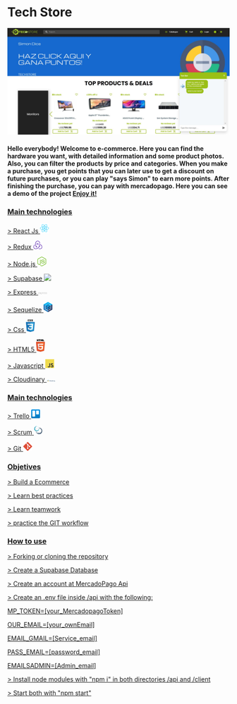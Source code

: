 <h1>Tech Store</h1>
<img src="client\public\images\Techstore.JPG">

<h4 color="green">Hello everybody! Welcome to e-commerce. Here you can find the hardware you want, with detailed information and some product photos. Also, you can filter the products by price and categories.
When you make a purchase, you get points that you can later use to get a discount on future purchases, or you can play "says Simon" to earn more points. After finishing the purchase, you can pay with mercadopago.
Here you can see a demo of the project <a href="https://henrystechstore.web.app/">
Enjoy it!</h4>

<h3>Main technologies</h3>
<p>> React Js <img width="20px" heigth="20px" src="client\public\images\react-2.svg"></p>
<p>> Redux <img width="20px" heigth="20px" src="client\public\images\redux.svg"></p>
<p>> Node.js <img width="20px" heigth="20px" src="client\public\images\nodejs-icon.svg"></p>
<p>> Supabase <img width="20px" heigth="20px" src="https://marketplace-assets.digitalocean.com/logos/supabase-supabaserealtime-18-04.svg"></p>
<p>> Express <img width="20px" heigth="20px" src="client\public\images\expressjs (1).svg"></p>
<p>> Sequelize <img width="20px" heigth="20px" src="client\public\images\sequelize.svg"></p>
<p>> Css <img width="20px" heigth="20px" src="client\public\images\css-5.svg"></p>
<p>> HTML5 <img width="20px" heigth="20px" src="client\public\images\html5.svg"></p>
<p>> Javascript <img width="20px" heigth="20px" src="client\public\images\logo-javascript.svg"></p>
<p>> Cloudinary <img width="20px" heigth="20px" src="client\public\images\cloudinary-1.svg"></p>

<h3>Main technologies</h3>
<p>> Trello <img width="20px" heigth="20px" src="client\public\images\trello.svg"></p>
<p>> Scrum <img width="20px" heigth="20px" src="client\public\images\scrum-1.svg"></p>
<p>> Git <img width="20px" heigth="20px" src="client\public\images\git-icon.svg"></p>

<h3>Objetives</h3>
<p>> Build a Ecommerce</p>
<p>> Learn best practices</p>
<p>> Learn teamwork</p>
<p>> practice the GIT workflow</p>

<h3>How to use</h3>
<p>> Forking or cloning the repository</p>
<p>> Create a Supabase Database</p>
<p>> Create an account at MercadoPago Api</p>
<p>> Create an .env file inside /api with the following:

<p></p>
<p>MP_TOKEN=[your_MercadopagoToken]</p>
<p>OUR_EMAIL=[your_ownEmail]</p>
<p>EMAIL_GMAIL=[Service_email]</p>
<p>PASS_EMAIL=[password_email]</p>
<p>EMAILSADMIN=[Admin_email]</p>
<p></p>

<p>> Install node modules with "npm i" in both directories /api and /client</p>
<p>> Start both with "npm start"</p>